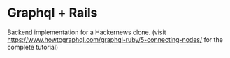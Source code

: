 # Graphql + Rails

Backend implementation for a Hackernews clone. (visit https://www.howtographql.com/graphql-ruby/5-connecting-nodes/ for the complete tutorial)
